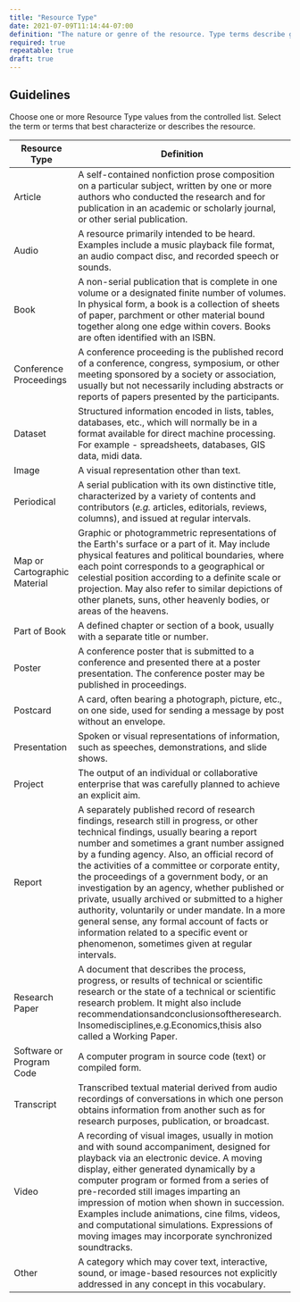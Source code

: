 ```yaml
---
title: "Resource Type"
date: 2021-07-09T11:14:44-07:00
definition: "The nature or genre of the resource. Type terms describe general categories, functions, genres, or aggregation levels for content. Select at least one value from the local controlled vocabulary."
required: true
repeatable: true
draft: true
---
```


## Guidelines

Choose one or more Resource Type values from the controlled list. Select the term or terms that best characterize or describes the resource.

| Resource Type      | Definition |
| ----------- | ----------- |
| Article      | A self-contained nonfiction prose composition on a particular subject, written by one or more authors who conducted the research and for publication in an academic or scholarly journal, or other serial publication.       |
| Audio   | A resource primarily intended to be heard. Examples include a music playback file format, an audio compact disc, and recorded speech or sounds.        |
| Book      | A non-serial publication that is complete in one volume or a designated finite number of volumes. In physical form, a book is a collection of sheets of paper, parchment or other material bound together along one edge within covers. Books are often identified with an ISBN.       |
| Conference Proceedings      | A conference proceeding is the published record of a conference, congress, symposium, or other meeting sponsored by a society or association, usually but not necessarily including abstracts or reports of papers presented by the participants.       |
| Dataset      | Structured information encoded in lists, tables, databases, etc., which will normally be in a format available for direct machine processing. For example - spreadsheets, databases, GIS data, midi data.       |
| Image      | A visual representation other than text.       |
| Periodical      | A serial publication with its own distinctive title, characterized by a variety of contents and contributors (*e.g.* articles, editorials, reviews, columns), and issued at regular intervals.       |
| Map or Cartographic Material      | Graphic or photogrammetric representations of the Earth's surface or a part of it. May include physical features and political boundaries, where each point corresponds to a geographical or celestial position according to a definite scale or projection. May also refer to similar depictions of other planets, suns, other heavenly bodies, or areas of the heavens.       |
| Part of Book      | A defined chapter or section of a book, usually with a separate title or number.       |
| Poster | A conference poster that is submitted to a conference and presented there at a poster presentation. The conference poster may be published in proceedings. |
| Postcard | A card, often bearing a photograph, picture, etc., on one side, used for sending a message by post without an envelope. |
| Presentation | Spoken or visual representations of information, such as speeches, demonstrations, and slide shows. |
| Project | The output of an individual or collaborative enterprise that was carefully planned to achieve an explicit aim. |
| Report | A separately published record of research findings, research still in progress, or other technical findings, usually bearing a report number and sometimes a grant number assigned by a funding agency. Also, an official record of the activities of a committee or corporate entity, the proceedings of a government body, or an investigation by an agency, whether published or private, usually archived or submitted to a higher authority, voluntarily or under mandate. In a more general sense, any formal account of facts or information related to a specific event or phenomenon, sometimes given at regular intervals. |
| Research Paper | A document that describes the process, progress, or results of technical or scientific research or the state of a technical or scientific research problem. It might also include recommendationsandconclusionsoftheresearch. Insomedisciplines,e.g.Economics,thisis also called a Working Paper. |
| Software or Program Code | A computer program in source code (text) or compiled form. |
| Transcript | Transcribed textual material derived from audio recordings of conversations in which one person obtains information from another such as for research purposes, publication, or broadcast. |
| Video | A recording of visual images, usually in motion and with sound accompaniment, designed for playback via an electronic device. A moving display, either generated dynamically by a computer program or formed from a series of pre-recorded still images imparting an impression of motion when shown in succession. Examples include animations, cine films, videos, and computational simulations. Expressions of moving images may incorporate synchronized soundtracks. |
| Other | A category which may cover text, interactive, sound, or image-based resources not explicitly addressed in any concept in this vocabulary. |

